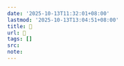 ```yaml
---
date: '2025-10-13T11:32:01+08:00'
lastmod: '2025-10-13T13:04:51+08:00'
title: 󰫞
url: 󰫞
tags: []
src:
note:
---
```

